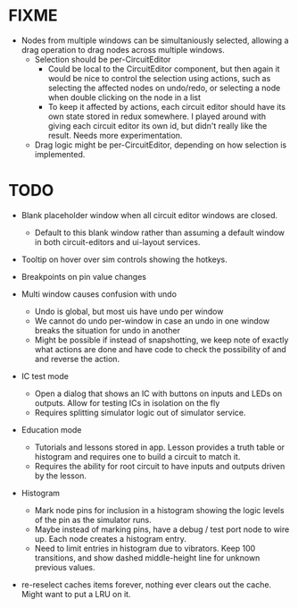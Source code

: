 # FIXME

- Nodes from multiple windows can be simultaniously selected, allowing a drag operation to drag nodes across multiple windows.
  - Selection should be per-CircuitEditor
    - Could be local to the CircuitEditor component, but then again it would be nice to control the selection using actions, such as selecting the affected nodes on undo/redo, or selecting a node when double clicking on the node in a list
    - To keep it affected by actions, each circuit editor should have its own state stored in redux somewhere. I played around with giving each circuit editor its own id, but didn't really like the result. Needs more experimentation.
  - Drag logic might be per-CircuitEditor, depending on how selection is implemented.

# TODO

- Blank placeholder window when all circuit editor windows are closed.
  - Default to this blank window rather than assuming a default window in both circuit-editors and ui-layout services.
- Tooltip on hover over sim controls showing the hotkeys.
- Breakpoints on pin value changes

- Multi window causes confusion with undo

  - Undo is global, but most uis have undo per window
  - We cannot do undo per-window in case an undo in one window breaks the situation for undo in another
  - Might be possible if instead of snapshotting, we keep note of exactly what actions are done and have code to check the possibility of and and reverse the action.

- IC test mode

  - Open a dialog that shows an IC with buttons on inputs and LEDs on outputs. Allow for testing ICs in isolation on the fly
  - Requires splitting simulator logic out of simulator service.

- Education mode

  - Tutorials and lessons stored in app. Lesson provides a truth table or histogram and requires one to build a circuit to match it.
  - Requires the ability for root circuit to have inputs and outputs driven by the lesson.

- Histogram

  - Mark node pins for inclusion in a histogram showing the logic levels of the pin as the simulator runs.
  - Maybe instead of marking pins, have a debug / test port node to wire up. Each node creates a histogram entry.
  - Need to limit entries in histogram due to vibrators. Keep 100 transitions, and show dashed middle-height line for unknown previous values.

- re-reselect caches items forever, nothing ever clears out the cache. Might want to put a LRU on it.
